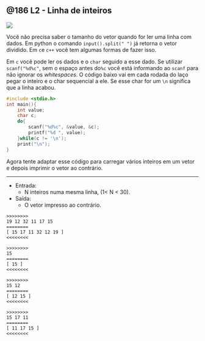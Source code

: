 ## @186 L2 - Linha de inteiros

![](https://raw.githubusercontent.com/qxcodefup/moodle/master/base/186/__capa.jpg)

Você não precisa saber o tamanho do vetor quando for ler uma linha com dados. Em python o comando `input().split(" ")` já retorna o vetor dividido. Em `c`e `c++` você tem algumas formas de fazer isso.

Em `c` você pode ler os dados e o `char` seguido a esse dado. Se utilizar `scanf("%d%c"`, sem o espaço antes do`%c` você está informando ao `scanf` para não ignorar os _whitespaces_. O código baixo vai em cada rodada do laço pegar o inteiro e o char sequencial a ele. Se esse char for um `\n` significa que a linha acabou.

```c
#include <stdio.h>
int main(){
    int value;
    char c;
    do{
        scanf("%d%c", &value, &c);
        printf("%d ", value);
    }while(c != '\n');
    print("\n");
}
```

Agora tente adaptar esse código para carregar vários inteiros em um vetor e depois imprimir o vetor ao contrário.

___
- Entrada:
    - N inteiros numa mesma linha, (1< N < 30).
- Saída:
    - O vetor impresso ao contrário.

```
>>>>>>>>
19 12 32 11 17 15
========
[ 15 17 11 32 12 19 ]
<<<<<<<<

>>>>>>>>
15
========
[ 15 ]
<<<<<<<<

>>>>>>>>
15 12
========
[ 12 15 ]
<<<<<<<<

>>>>>>>>
15 17 11
========
[ 11 17 15 ]
<<<<<<<<

```
